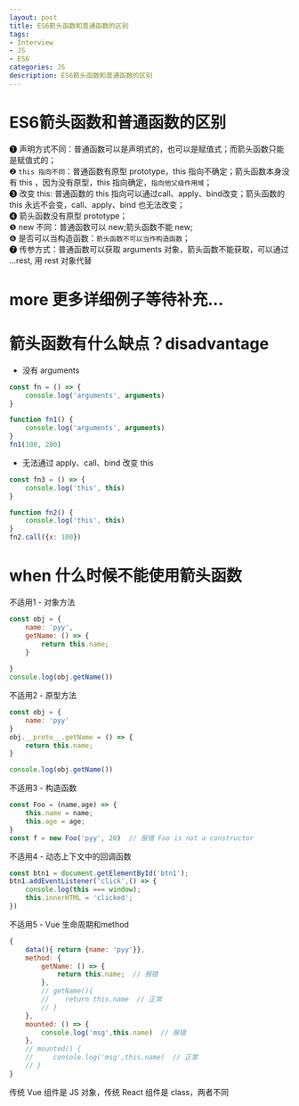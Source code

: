 ```yaml
---
layout: post
title: ES6箭头函数和普通函数的区别
tags:
- Interview
- JS
- ES6
categories: JS
description: ES6箭头函数和普通函数的区别
---
```


# ES6箭头函数和普通函数的区别

❶ 声明方式不同：普通函数可以是声明式的，也可以是赋值式；而箭头函数只能是赋值式的；  
❷ `this 指向不同`：普通函数有原型 prototype，this 指向不确定；箭头函数本身没有 this ，因为没有原型，this 指向确定，`指向他父级作用域`；  
❸ 改变 this: 普通函数的 this 指向可以通过call、apply、bind改变；箭头函数的 this 永远不会变，call、apply、bind 也无法改变；  
❹ 箭头函数没有原型 prototype；  
❺ new 不同：普通函数可以 new;箭头函数不能 new;  
❻ 是否可以当构造函数：`箭头函数不可以当作构造函数`；  
❼ 传参方式：普通函数可以获取 arguments 对象，箭头函数不能获取，可以通过 ...rest, 用 rest 对象代替  

# more 更多详细例子等待补充...

# 箭头函数有什么缺点？disadvantage

- 没有 arguments

```js
const fn = () => {
    console.log('arguments', arguments)
}

function fn1() {
    console.log('arguments', arguments)
}
fn1(100, 200)
```

- 无法通过 apply、call、bind 改变 this 

```js
const fn3 = () => {
    console.log('this', this)
}

function fn2() {
    console.log('this', this)
}
fn2.call({x: 100})
```
# when 什么时候不能使用箭头函数

不适用1 - 对象方法

```js
const obj = {
    name: 'pyy',
    getName: () => {
        return this.name;
    }
    
}
console.log(obj.getName())
```

不适用2 - 原型方法

```js
const obj = {
    name: 'pyy'
}
obj.__proto__.getName = () => {
    return this.name;
}

console.log(obj.getName())
```

不适用3 - 构造函数

```js
const Foo = (name,age) => {
    this.name = name;
    this.age = age;
}
const f = new Foo('pyy', 20)  // 报错 Foo is not a constructor
```

不适用4 - 动态上下文中的回调函数

```js
const btn1 = document.getElementById('btn1');
btn1.addEventListener('click',() => {
    console.log(this === window);
    this.innerHTML = 'clicked';
})
```

不适用5 - Vue 生命周期和method

```js
{
    data(){ return {name: 'pyy'}},
    method: {
        getName: () => {
            return this.name;  // 报错
        },
        // getName(){
        //    return this.name  // 正常
        // }
    },
    mounted: () => {
        console.log('msg',this.name)  // 报错
    },
    // mounted() {
    //     console.log('msg',this.name)  // 正常
    // }
}
```

传统 Vue 组件是 JS 对象，传统 React 组件是 class，两者不同